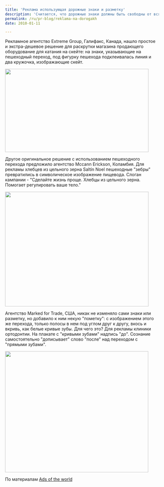```yaml
---
title: 'Реклама использующая дорожные знаки и разметку'
description: 'Считается, что дорожные знаки должны быть свободны от всяких изменений, они должны работать на уровне условных рефлексов. Красный свет - стоп, пешеходный переход - сбавить скорость... Но некоторые кампании все-таки вовлекают дорожные знаки и разметку как элементы своего сюжета.'
permalink: /ru/pr-blog/reklama-na-dorogakh
date: 2010-01-11

---
```


Рекламное агентство Extreme Group, Галифакс, Канада, нашло простое и экстра-дешевое решение для раскрутки магазина продающего оборудование для катания на скейте: на знаки, указывающие на пешеходный переход, под фигурку пешехода подклеивалась линия и два кружочка, изображающие скейт.

<img src="{{ site.assets }}/upload/PRO-SKATE-Case-Studyhiresz.jpg" alt="" class="post__img" width="470" height="273">

Другое оригинальное решение с использованием пешеходного перехода предложило агентство Mccann Erickson, Коламбия. Для рекламы хлебцев из цельного зерна Saltín Noel пешеходные "зебры" превратились в символическое изображение пищевода. Слоган кампании - "Сделайте жизнь проще. Хлебцы из цельного зерна. Помогает регулировать ваше тело."

<img src="{{ site.assets }}/upload/board-cebra-ingles.jpg" alt="" class="post__img" width="470" height="376">

Агентство Marked for Trade, США, никак не изменяло сами знаки или разметку, но добавило к ним некую "пометку": с изображением этого же перехода, только полосы в нем под углом друг к другу, вкось и вкривь, как белые кривые зубы. Для чего это? Для рекламы клиники ортодонтии. На плакате с "кривыми зубами" надпись "до". Сознание самостоятельно "дописывает" слово "после" над переходом с "прямыми зубами".

<img src="{{ site.assets }}/upload/ao_layout.jpg" alt="" class="post__img" width="469" height="397">

По материалам <a href="https://adsoftheworld.com">Ads of the world</a>

